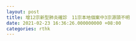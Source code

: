 ```yaml
---
layout: post
title: 增12宗新型肺炎確診　11宗本地個案中3宗源頭不明
date: 2021-02-23 16:36:26.000000000 +08:00
categories: rthk
---
```



